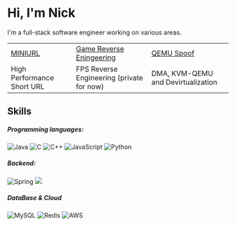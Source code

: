 # Hi, I'm Nick

I'm a full-stack software engineer working on various areas.

<table>
  <tbody>
    <tr>
      <td>
        <a target="_blank" href="https://github.com/Eclipsemos">MINIURL</a>
      </td>
      <td>
        <a target="_blank" href="https://github.com/Eclipsemos/FPS-game-reverse-programming">Game Reverse Eningeering</a>
      </td>
      <td>
        <a target="_blank" href="https://github.com/Eclipsemos/QEMU_Spoof">QEMU Spoof</a>
      </td>
    </tr>
    <tr>
      <td>High Performance Short URL</td>
      <td>FPS Reverse Engineering (private for now)</td>
      <td>DMA, KVM-QEMU and Devirtualization</td>
    </tr>
  </tbody>
</table>

## Skills

##### Programming languages:
![Java](https://img.shields.io/badge/Java-F8981D?logo=java&logoColor=white&style=for-the-badge)
![C](https://img.shields.io/badge/C-A8B9CC?logo=c&logoColor=white&style=for-the-badge)
![C++](https://img.shields.io/badge/C++-00599C?logo=cplusplus&logoColor=white&style=for-the-badge)
![JavaScript](https://img.shields.io/badge/JavaScript-F7DF1E?logo=javascript&logoColor=black&style=for-the-badge)
![Python](https://img.shields.io/badge/Python-3776AB?logo=python&logoColor=white&style=for-the-badge)

##### Backend:
![Spring](https://img.shields.io/badge/spring-%236DB33F.svg?style=for-the-badge&logo=spring&logoColor=white)
<img src="https://img.shields.io/badge/springboot-6DB33F?style=for-the-badge&logo=springboot&logoColor=white">



##### DataBase & Cloud
![MySQL](https://img.shields.io/badge/mysql-%2300f.svg?style=for-the-badge&logo=mysql&logoColor=white)
![Redis](https://img.shields.io/badge/redis-%23DD0031.svg?style=for-the-badge&logo=redis&logoColor=white)
![AWS](https://img.shields.io/badge/AWS-%23FF9900.svg?style=for-the-badge&logo=amazon-aws&logoColor=white)





